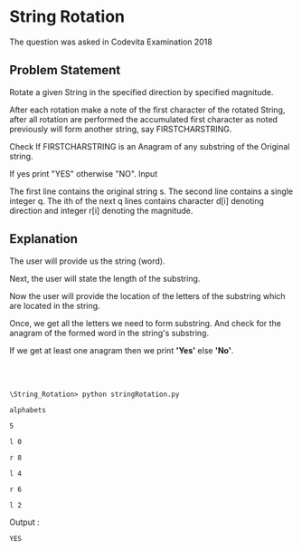 # String Rotation

The question was asked in Codevita Examination 2018

## Problem Statement

Rotate a given String in the specified direction by specified magnitude.

After each rotation make a note of the first character of the rotated String, after all rotation are performed the accumulated first character as noted previously will form another string, say FIRSTCHARSTRING.

Check If FIRSTCHARSTRING is an Anagram of any substring of the Original string.

If yes print "YES" otherwise "NO". Input

The first line contains the original string s. The second line contains a single integer q. The ith of the next q lines contains character d[i] denoting direction and integer r[i] denoting the magnitude.

## Explanation

The user will provide us the string (word). 

Next, the user will state the length of the substring. 

Now the user will provide the location of the letters of the substring which are located in the string. 

Once, we get all the letters we need to form substring. And check for the anagram of the formed word in the string's substring. 

If we get at least one anagram then we print **'Yes'** else **'No'**.

<br/>
<br/>

```\String_Rotation> python stringRotation.py```

```alphabets```

```5```

```l 0```

```r 8```

```l 4```

```r 6```

```l 2```

Output :

```YES```
